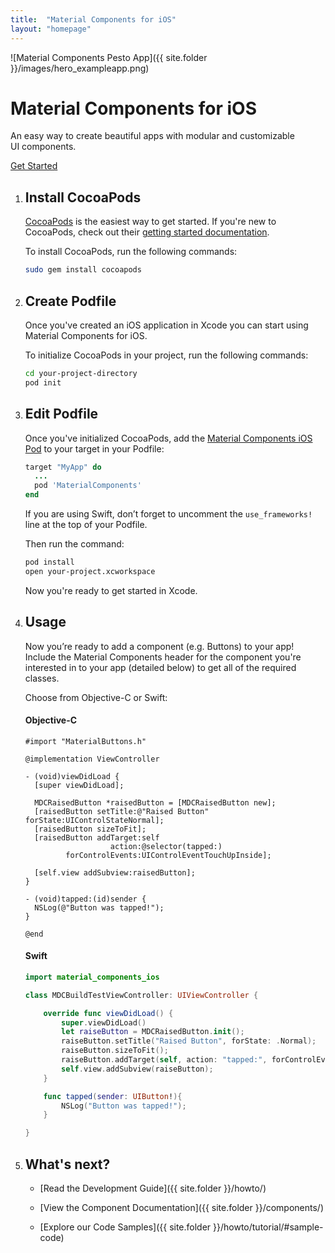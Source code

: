 ```yaml
---
title:  "Material Components for iOS"
layout: "homepage"
---
```


![Material Components Pesto App]({{ site.folder }}/images/hero_exampleapp.png)
<!--{: #heroimg }-->

# Material Components for&nbsp;iOS
<!--{: .title }-->

An easy way to create beautiful apps with modular and customizable UI&nbsp;components.
<!--{: .subhead }-->

[Get Started](#quickstart)
<!--{: .button-getstarted }-->

<a name="quickstart"></a>
<!--{: .jumplink }-->

1.  ## Install CocoaPods

    [CocoaPods](https://cocoapods.org/) is the easiest way to get started.
    If you're new to CocoaPods, check out their
    [getting started documentation](https://guides.cocoapods.org/using/getting-started.html).

    To install CocoaPods, run the following commands:

    ~~~ bash
    sudo gem install cocoapods
    ~~~


2.  ## Create Podfile

    Once you've created an iOS application in Xcode you can start using
    Material Components for iOS.

    To initialize CocoaPods in your project, run the following commands:

    ~~~ bash
    cd your-project-directory
    pod init
    ~~~

3.  ## Edit Podfile

    Once you've initialized CocoaPods, add the
    [Material Components iOS Pod](https://cocoapods.org/pods/MaterialComponentsIOS)
    to your target in your Podfile:


    ~~~ ruby
    target "MyApp" do
      ...
      pod 'MaterialComponents'
    end
    ~~~

    If you are using Swift, don’t forget to uncomment the `use_frameworks!` line
    at the top of your Podfile.

    Then run the command:

    ~~~ bash
    pod install
    open your-project.xcworkspace
    ~~~

    Now you're ready to get started in Xcode.

4.  ## Usage

    Now you’re ready to add a component (e.g. Buttons) to your app!
    Include the Material Components header for the component you're interested
    in to your app (detailed below) to get all of the required classes.

    Choose from Objective-C or Swift:

    <!--<div class="material-code-render" markdown="1">-->
    #### Objective-C

    ~~~ objc
    #import "MaterialButtons.h"

    @implementation ViewController

    - (void)viewDidLoad {
      [super viewDidLoad];

      MDCRaisedButton *raisedButton = [MDCRaisedButton new];
      [raisedButton setTitle:@"Raised Button" forState:UIControlStateNormal];
      [raisedButton sizeToFit];
      [raisedButton addTarget:self
                       action:@selector(tapped:)
             forControlEvents:UIControlEventTouchUpInside];

      [self.view addSubview:raisedButton];
    }

    - (void)tapped:(id)sender {
      NSLog(@"Button was tapped!");
    }

    @end
    ~~~

    #### Swift

    ~~~swift
    import material_components_ios

    class MDCBuildTestViewController: UIViewController {

        override func viewDidLoad() {
            super.viewDidLoad()
            let raiseButton = MDCRaisedButton.init();
            raiseButton.setTitle("Raised Button", forState: .Normal);
            raiseButton.sizeToFit();
            raiseButton.addTarget(self, action: "tapped:", forControlEvents: .TouchUpInside);
            self.view.addSubview(raiseButton);
        }

        func tapped(sender: UIButton!){
            NSLog("Button was tapped!");
        }

    }
    ~~~
    <!--</div>-->

5.  ## What's next?

    - [Read the Development Guide]({{ site.folder }}/howto/)
      <!--{: .icon-guide }-->

    - [View the Component Documentation]({{ site.folder }}/components/)
      <!--{: .icon-components }-->

    - [Explore our Code Samples]({{ site.folder }}/howto/tutorial/#sample-code)
      <!--{: .icon-sample }-->
    <!--{: .icon-list }-->
<!--{: .step-sequence }-->
